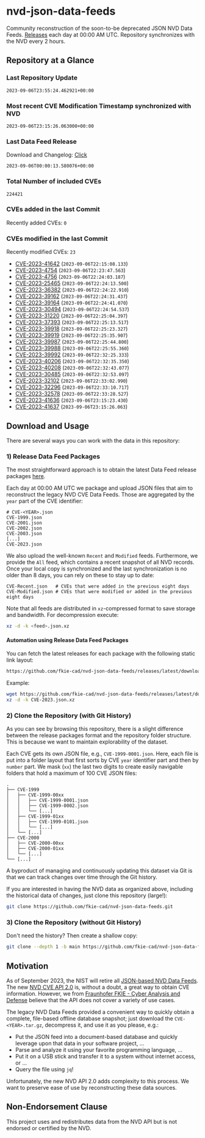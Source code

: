 # nvd-json-data-feeds

Community reconstruction of the soon-to-be deprecated JSON NVD Data Feeds. 
[Releases](https://github.com/fkie-cad/nvd-json-data-feeds/releases/latest) each day at 00:00 AM UTC.
Repository synchronizes with the NVD every 2 hours.

## Repository at a Glance

### Last Repository Update

```plain
2023-09-06T23:55:24.462921+00:00
```

### Most recent CVE Modification Timestamp synchronized with NVD

```plain
2023-09-06T23:15:26.063000+00:00
```

### Last Data Feed Release

Download and Changelog: [Click](https://github.com/fkie-cad/nvd-json-data-feeds/releases/latest)

```plain
2023-09-06T00:00:13.580076+00:00
```

### Total Number of included CVEs

```plain
224421
```

### CVEs added in the last Commit

Recently added CVEs: `0`



### CVEs modified in the last Commit

Recently modified CVEs: `23`

* [CVE-2023-41642](CVE-2023/CVE-2023-416xx/CVE-2023-41642.json) (`2023-09-06T22:15:08.133`)
* [CVE-2023-4754](CVE-2023/CVE-2023-47xx/CVE-2023-4754.json) (`2023-09-06T22:23:47.563`)
* [CVE-2023-4756](CVE-2023/CVE-2023-47xx/CVE-2023-4756.json) (`2023-09-06T22:24:03.187`)
* [CVE-2023-25465](CVE-2023/CVE-2023-254xx/CVE-2023-25465.json) (`2023-09-06T22:24:13.500`)
* [CVE-2023-36382](CVE-2023/CVE-2023-363xx/CVE-2023-36382.json) (`2023-09-06T22:24:22.910`)
* [CVE-2023-39162](CVE-2023/CVE-2023-391xx/CVE-2023-39162.json) (`2023-09-06T22:24:31.437`)
* [CVE-2023-39164](CVE-2023/CVE-2023-391xx/CVE-2023-39164.json) (`2023-09-06T22:24:41.070`)
* [CVE-2023-30494](CVE-2023/CVE-2023-304xx/CVE-2023-30494.json) (`2023-09-06T22:24:54.537`)
* [CVE-2023-31220](CVE-2023/CVE-2023-312xx/CVE-2023-31220.json) (`2023-09-06T22:25:04.397`)
* [CVE-2023-37393](CVE-2023/CVE-2023-373xx/CVE-2023-37393.json) (`2023-09-06T22:25:13.517`)
* [CVE-2023-39918](CVE-2023/CVE-2023-399xx/CVE-2023-39918.json) (`2023-09-06T22:25:23.327`)
* [CVE-2023-39919](CVE-2023/CVE-2023-399xx/CVE-2023-39919.json) (`2023-09-06T22:25:35.907`)
* [CVE-2023-39987](CVE-2023/CVE-2023-399xx/CVE-2023-39987.json) (`2023-09-06T22:25:44.800`)
* [CVE-2023-39988](CVE-2023/CVE-2023-399xx/CVE-2023-39988.json) (`2023-09-06T22:25:55.360`)
* [CVE-2023-39992](CVE-2023/CVE-2023-399xx/CVE-2023-39992.json) (`2023-09-06T22:32:25.333`)
* [CVE-2023-40206](CVE-2023/CVE-2023-402xx/CVE-2023-40206.json) (`2023-09-06T22:32:35.350`)
* [CVE-2023-40208](CVE-2023/CVE-2023-402xx/CVE-2023-40208.json) (`2023-09-06T22:32:43.077`)
* [CVE-2023-30485](CVE-2023/CVE-2023-304xx/CVE-2023-30485.json) (`2023-09-06T22:32:53.097`)
* [CVE-2023-32102](CVE-2023/CVE-2023-321xx/CVE-2023-32102.json) (`2023-09-06T22:33:02.990`)
* [CVE-2023-32296](CVE-2023/CVE-2023-322xx/CVE-2023-32296.json) (`2023-09-06T22:33:10.717`)
* [CVE-2023-32578](CVE-2023/CVE-2023-325xx/CVE-2023-32578.json) (`2023-09-06T22:33:28.527`)
* [CVE-2023-41636](CVE-2023/CVE-2023-416xx/CVE-2023-41636.json) (`2023-09-06T23:15:23.430`)
* [CVE-2023-41637](CVE-2023/CVE-2023-416xx/CVE-2023-41637.json) (`2023-09-06T23:15:26.063`)


## Download and Usage

There are several ways you can work with the data in this repository:

### 1) Release Data Feed Packages

The most straightforward approach is to obtain the latest Data Feed release packages [here](https://github.com/fkie-cad/nvd-json-data-feeds/releases/latest).

Each day at 00:00 AM UTC we package and upload JSON files that aim to reconstruct the legacy NVD CVE Data Feeds.
Those are aggregated by the `year` part of the CVE identifier:

```
# CVE-<YEAR>.json
CVE-1999.json
CVE-2001.json
CVE-2002.json
CVE-2003.json
[...]
CVE-2023.json
```

We also upload the well-known `Recent` and `Modified` feeds.
Furthermore, we provide the `All` feed, which contains a recent snapshot of all NVD records.
Once your local copy is synchronized and the last synchronization is no older than 8 days, you can rely on these to stay up to date:

```plain
CVE-Recent.json   # CVEs that were added in the previous eight days
CVE-Modified.json # CVEs that were modified or added in the previous eight days
```

Note that all feeds are distributed in `xz`-compressed format to save storage and bandwidth.
For decompression execute:

```sh
xz -d -k <feed>.json.xz
```


#### Automation using Release Data Feed Packages

You can fetch the latest releases for each package with the following static link layout:

```sh
https://github.com/fkie-cad/nvd-json-data-feeds/releases/latest/download/CVE-<YEAR>.json.xz
```

Example:

```sh
wget https://github.com/fkie-cad/nvd-json-data-feeds/releases/latest/download/CVE-2023.json.xz
xz -d -k CVE-2023.json.xz
```

### 2) Clone the Repository (with Git History)

As you can see by browsing this repository, there is a slight difference between the release packages format and the repository folder structure.
This is because we want to maintain explorability of the dataset.

Each CVE gets its own JSON file, e.g., `CVE-1999-0001.json`.
Here, each file is put into a folder layout that first sorts by CVE `year` identifier part and then by `number` part.
We mask (`xx`) the last two digits to create easily navigable folders that hold a maximum of 100 CVE JSON files:

```plain
.
├── CVE-1999
│   ├── CVE-1999-00xx
│   │   ├── CVE-1999-0001.json
│   │   ├── CVE-1999-0002.json
│   │   └── [...]
│   ├── CVE-1999-01xx
│   │   ├── CVE-1999-0101.json
│   │   └── [...]
│   └── [...]
├── CVE-2000
│   ├── CVE-2000-00xx
│   ├── CVE-2000-01xx
│   └── [...]
└── [...]
```

A byproduct of managing and continuously updating this dataset via Git is that we can track changes over time through the Git history.

If you are interested in having the NVD data as organized above, including the historical data of changes, just clone this repository (large!):

```sh
git clone https://github.com/fkie-cad/nvd-json-data-feeds.git
```

### 3) Clone the Repository (without Git History)

Don't need the history? Then create a shallow copy:

```sh
git clone --depth 1 -b main https://github.com/fkie-cad/nvd-json-data-feeds.git
```

## Motivation

As of September 2023, the NIST will retire all [JSON-based NVD Data Feeds](https://nvd.nist.gov/vuln/data-feeds#divRetirementBanner-1).
The new [NVD CVE API 2.0](https://nvd.nist.gov/developers/vulnerabilities) is, without a doubt, a great way to obtain CVE information.
However, we from [Fraunhofer FKIE - Cyber Analysis and Defense](https://www.fkie.fraunhofer.de/en/departments/cad.html) believe that the API does not cover a variety of use cases.

The legacy NVD Data Feeds provided a convenient way to quickly obtain a complete, file-based offline database snapshot; just download the `CVE-<YEAR>.tar.gz`, decompress it, and use it as you please, e.g.:

* Put the JSON feed into a document-based database and quickly leverage upon that data in your software project, ...
* Parse and analyze it using your favorite programming language, ...
* Put it on a USB stick and transfer it to a system without internet access, or ...
* Query the file using `jq`!

Unfortunately, the new NVD API 2.0 adds complexity to this process.
We want to preserve ease of use by reconstructing these data sources.

## Non-Endorsement Clause

This project uses and redistributes data from the NVD API but is not endorsed or certified by the NVD.